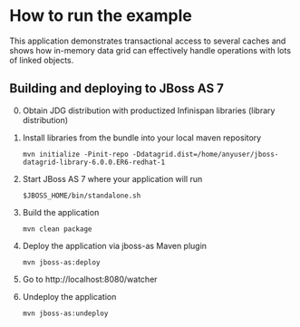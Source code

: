 How to run the example
======================

This application demonstrates transactional access to several caches and shows how
in-memory data grid can effectively handle operations with lots of linked objects. 

Building and deploying to JBoss AS 7
------------------------------------

0) Obtain JDG distribution with productized Infinispan libraries (library distribution)

1) Install libraries from the bundle into your local maven repository

    `mvn initialize -Pinit-repo -Ddatagrid.dist=/home/anyuser/jboss-datagrid-library-6.0.0.ER6-redhat-1`
    
2) Start JBoss AS 7 where your application will run

    `$JBOSS_HOME/bin/standalone.sh`

3) Build the application

    `mvn clean package`

4) Deploy the application via jboss-as Maven plugin

    `mvn jboss-as:deploy`

5) Go to http://localhost:8080/watcher

6) Undeploy the application

    `mvn jboss-as:undeploy`
